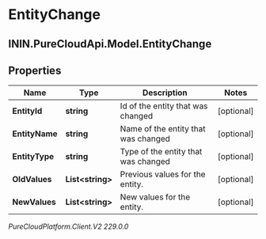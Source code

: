 # EntityChange

## ININ.PureCloudApi.Model.EntityChange

## Properties

|Name | Type | Description | Notes|
|------------ | ------------- | ------------- | -------------|
| **EntityId** | **string** | Id of the entity that was changed | [optional] |
| **EntityName** | **string** | Name of the entity that was changed | [optional] |
| **EntityType** | **string** | Type of the entity that was changed | [optional] |
| **OldValues** | **List&lt;string&gt;** | Previous values for the entity. | [optional] |
| **NewValues** | **List&lt;string&gt;** | New values for the entity. | [optional] |



_PureCloudPlatform.Client.V2 229.0.0_
